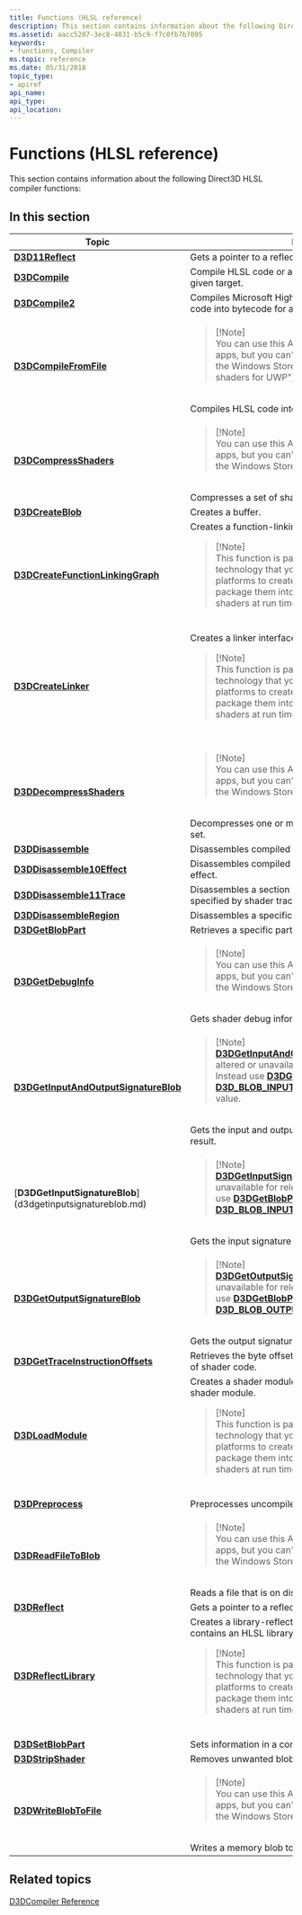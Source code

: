 ```yaml
---
title: Functions (HLSL reference)
description: This section contains information about the following Direct3D HLSL compiler functions
ms.assetid: aacc5207-3ec8-4031-b5c9-f7c0fb7b7095
keywords:
- functions, Compiler
ms.topic: reference
ms.date: 05/31/2018
topic_type: 
- apiref
api_name: 
api_type: 
api_location: 
---
```


# Functions (HLSL reference)

This section contains information about the following Direct3D HLSL compiler functions:

## In this section



<table>
<colgroup>
<col style="width: 50%" />
<col style="width: 50%" />
</colgroup>
<thead>
<tr class="header">
<th>Topic</th>
<th>Description</th>
</tr>
</thead>
<tbody>
<tr class="odd">
<td><a href="d3d11reflect.md"><strong>D3D11Reflect</strong></a><br/></td>
<td>Gets a pointer to a reflection interface.<br/></td>
</tr>
<tr class="even">
<td><a href="d3dcompile.md"><strong>D3DCompile</strong></a><br/></td>
<td>Compile HLSL code or an effect file into bytecode for a given target.<br/></td>
</tr>
<tr class="odd">
<td><a href="d3dcompile2.md"><strong>D3DCompile2</strong></a><br/></td>
<td>Compiles Microsoft High Level Shader Language (HLSL) code into bytecode for a given target.<br/></td>
</tr>
<tr class="even">
<td><a href="d3dcompilefromfile.md"><strong>D3DCompileFromFile</strong></a><br/></td>
<td><blockquote>
[!Note]<br />
You can use this API to develop your Windows Store apps, but you can't use it in apps that you submit to the Windows Store. Refer to the section, &quot;Compiling shaders for UWP&quot;, in the remarks for <a href="d3dcompile2.md"><strong>D3DCompile2</strong></a>.
</blockquote>
<br/> Compiles HLSL code into bytecode for a given target.<br/></td>
</tr>
<tr class="odd">
<td><a href="d3dcompressshaders.md"><strong>D3DCompressShaders</strong></a><br/></td>
<td><blockquote>
[!Note]<br />
You can use this API to develop your Windows Store apps, but you can't use it in apps that you submit to the Windows Store.
</blockquote>
<br/> Compresses a set of shaders into a more compact form. <br/></td>
</tr>
<tr class="even">
<td><a href="d3dcreateblob.md"><strong>D3DCreateBlob</strong></a><br/></td>
<td>Creates a buffer.<br/></td>
</tr>
<tr class="odd">
<td><a href="/windows/desktop/api/D3Dcompiler/nf-d3dcompiler-d3dcreatefunctionlinkinggraph"><strong>D3DCreateFunctionLinkingGraph</strong></a><br/></td>
<td>Creates a function-linking-graph interface. <br/>
<blockquote>
[!Note]<br />
This function is part of the HLSL shader linking technology that you can use on all Direct3D 11 platforms to create precompiled HLSL functions, package them into libraries, and link them into full shaders at run time.
</blockquote>
<br/></td>
</tr>
<tr class="even">
<td><a href="/windows/desktop/api/D3Dcompiler/nf-d3dcompiler-d3dcreatelinker"><strong>D3DCreateLinker</strong></a><br/></td>
<td>Creates a linker interface. <br/>
<blockquote>
[!Note]<br />
This function is part of the HLSL shader linking technology that you can use on all Direct3D 11 platforms to create precompiled HLSL functions, package them into libraries, and link them into full shaders at run time.
</blockquote>
<br/></td>
</tr>
<tr class="odd">
<td><a href="d3ddecompressshaders.md"><strong>D3DDecompressShaders</strong></a><br/></td>
<td><blockquote>
[!Note]<br />
You can use this API to develop your Windows Store apps, but you can't use it in apps that you submit to the Windows Store.
</blockquote>
<br/> Decompresses one or more shaders from a compressed set. <br/></td>
</tr>
<tr class="even">
<td><a href="d3ddisassemble.md"><strong>D3DDisassemble</strong></a><br/></td>
<td>Disassembles compiled HLSL code.<br/></td>
</tr>
<tr class="odd">
<td><a href="d3ddisassemble10effect.md"><strong>D3DDisassemble10Effect</strong></a><br/></td>
<td>Disassembles compiled HLSL code from a Direct3D10 effect.<br/></td>
</tr>
<tr class="even">
<td><a href="d3ddisassemble11trace.md"><strong>D3DDisassemble11Trace</strong></a><br/></td>
<td>Disassembles a section of compiled HLSL code that is specified by shader trace steps.<br/></td>
</tr>
<tr class="odd">
<td><a href="d3ddisassembleregion.md"><strong>D3DDisassembleRegion</strong></a><br/></td>
<td>Disassembles a specific region of compiled HLSL code.<br/></td>
</tr>
<tr class="even">
<td><a href="d3dgetblobpart.md"><strong>D3DGetBlobPart</strong></a><br/></td>
<td>Retrieves a specific part from a compilation result.<br/></td>
</tr>
<tr class="odd">
<td><a href="d3dgetdebuginfo.md"><strong>D3DGetDebugInfo</strong></a><br/></td>
<td><blockquote>
[!Note]<br />
You can use this API to develop your Windows Store apps, but you can't use it in apps that you submit to the Windows Store.
</blockquote>
<br/> Gets shader debug information.<br/></td>
</tr>
<tr class="even">
<td><a href="/windows/win32/api/d3dcompiler/nf-d3dcompiler-d3dgetinputandoutputsignatureblob"><strong>D3DGetInputAndOutputSignatureBlob</strong></a><br/></td>
<td><blockquote>
[!Note]<br />
<a href="/windows/win32/api/d3dcompiler/nf-d3dcompiler-d3dgetinputandoutputsignatureblob"><strong>D3DGetInputAndOutputSignatureBlob</strong></a> may be altered or unavailable for releases after Windows 8.1. Instead use <a href="d3dgetblobpart.md"><strong>D3DGetBlobPart</strong></a> with the <a href="d3d-blob-part.md"><strong>D3D_BLOB_INPUT_AND_OUTPUT_SIGNATURE_BLOB</strong></a> value.
</blockquote>
<br/> Gets the input and output signatures from a compilation result.<br/></td>
</tr>
<tr class="odd">
<td>[<strong>D3DGetInputSignatureBlob</strong>](d3dgetinputsignatureblob.md)<br/></td>
<td><blockquote>
[!Note]<br />
<a href="d3dgetinputsignatureblob.md"><strong>D3DGetInputSignatureBlob</strong></a> may be altered or unavailable for releases after Windows 8.1. Instead use <a href="d3dgetblobpart.md"><strong>D3DGetBlobPart</strong></a> with the <a href="d3d-blob-part.md"><strong>D3D_BLOB_INPUT_SIGNATURE_BLOB</strong></a> value.
</blockquote>
<br/> Gets the input signature from a compilation result.<br/></td>
</tr>
<tr class="even">
<td><a href="d3dgetoutputsignatureblob.md"><strong>D3DGetOutputSignatureBlob</strong></a><br/></td>
<td><blockquote>
[!Note]<br />
<a href="d3dgetoutputsignatureblob.md"><strong>D3DGetOutputSignatureBlob</strong></a> may be altered or unavailable for releases after Windows 8.1. Instead use <a href="d3dgetblobpart.md"><strong>D3DGetBlobPart</strong></a> with the <a href="d3d-blob-part.md"><strong>D3D_BLOB_OUTPUT_SIGNATURE_BLOB</strong></a> value.
</blockquote>
<br/> Gets the output signature from a compilation result.<br/></td>
</tr>
<tr class="odd">
<td><a href="d3dgettraceinstructionoffsets.md"><strong>D3DGetTraceInstructionOffsets</strong></a><br/></td>
<td>Retrieves the byte offsets for instructions within a section of shader code.<br/></td>
</tr>
<tr class="even">
<td><a href="/windows/desktop/api/D3Dcompiler/nf-d3dcompiler-d3dloadmodule"><strong>D3DLoadModule</strong></a><br/></td>
<td>Creates a shader module interface from source data for the shader module. <br/>
<blockquote>
[!Note]<br />
This function is part of the HLSL shader linking technology that you can use on all Direct3D 11 platforms to create precompiled HLSL functions, package them into libraries, and link them into full shaders at run time.
</blockquote>
<br/></td>
</tr>
<tr class="odd">
<td><a href="d3dpreprocess.md"><strong>D3DPreprocess</strong></a><br/></td>
<td>Preprocesses uncompiled HLSL code.<br/></td>
</tr>
<tr class="even">
<td><a href="d3dreadfiletoblob.md"><strong>D3DReadFileToBlob</strong></a><br/></td>
<td><blockquote>
[!Note]<br />
You can use this API to develop your Windows Store apps, but you can't use it in apps that you submit to the Windows Store.
</blockquote>
<br/> Reads a file that is on disk into memory.<br/></td>
</tr>
<tr class="odd">
<td><a href="d3dreflect.md"><strong>D3DReflect</strong></a><br/></td>
<td>Gets a pointer to a reflection interface.<br/></td>
</tr>
<tr class="even">
<td><a href="/windows/desktop/api/D3Dcompiler/nf-d3dcompiler-d3dreflectlibrary"><strong>D3DReflectLibrary</strong></a><br/></td>
<td>Creates a library-reflection interface from source data that contains an HLSL library of functions. <br/>
<blockquote>
[!Note]<br />
This function is part of the HLSL shader linking technology that you can use on all Direct3D 11 platforms to create precompiled HLSL functions, package them into libraries, and link them into full shaders at run time.
</blockquote>
<br/></td>
</tr>
<tr class="odd">
<td><a href="d3dsetblobpart.md"><strong>D3DSetBlobPart</strong></a><br/></td>
<td>Sets information in a compilation result.<br/></td>
</tr>
<tr class="even">
<td><a href="d3dstripshader.md"><strong>D3DStripShader</strong></a><br/></td>
<td>Removes unwanted blobs from a compilation result.<br/></td>
</tr>
<tr class="odd">
<td><a href="d3dwriteblobtofile.md"><strong>D3DWriteBlobToFile</strong></a><br/></td>
<td><blockquote>
[!Note]<br />
You can use this API to develop your Windows Store apps, but you can't use it in apps that you submit to the Windows Store.
</blockquote>
<br/> Writes a memory blob to a file on disk.<br/></td>
</tr>
</tbody>
</table>



 

## Related topics

<dl> <dt>

[D3DCompiler Reference](dx-graphics-d3dcompiler-reference.md)
</dt> </dl>

 

 





